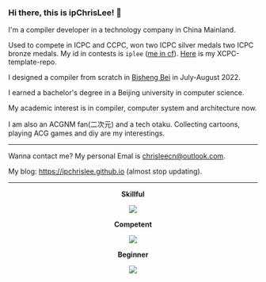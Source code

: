 ### Hi there, this is ipChrisLee! 👋

I'm a compiler developer in a technology company in China Mainland.

Used to compete in ICPC and CCPC, won two ICPC silver medals two ICPC bronze medals. My id in contests is `iplee` ([me in cf](https://codeforces.com/profile/_ipLee_)). [Here](https://github.com/ipChrisLee/ipLee-XCPC-Template) is my XCPC-template-repo.

I designed a compiler from scratch in [Bisheng Bei](https://os.educg.net/#/index?name=2022%E5%85%A8%E5%9B%BD%E5%A4%A7%E5%AD%A6%E7%94%9F%E8%AE%A1%E7%AE%97%E6%9C%BA%E7%B3%BB%E7%BB%9F%E8%83%BD%E5%8A%9B%E5%A4%A7%E8%B5%9B%E7%BC%96%E8%AF%91%E7%B3%BB%E7%BB%9F%E8%AE%BE%E8%AE%A1%E8%B5%9B&index=1&img=0) in July-August 2022.

I earned a bachelor's degree in a Beijing university in computer science.

My academic interest is in compiler, computer system and architecture now.

I am also an ACGNM fan(二次元) and a tech otaku. Collecting cartoons, playing ACG games and diy are my interestings.

---

Wanna contact me? My personal Emal is [chrisleecn@outlook.com](mailto:chrisleecn@outlook.com).

My blog: https://ipchrislee.github.io (almost stop updating).

---

<p align="center">
<strong> Skillful </strong>
</p>
<p align="center">
  <a href="https://skillicons.dev">
    <img src="https://skillicons.dev/icons?i=bash,cpp,c,cmake,md,git,py,java" />
  </a>
</p>
<p align="center">
<strong> Competent </strong>
</p>
<p align="center">
  <a href="https://skillicons.dev">
    <img src="https://skillicons.dev/icons?i=linux,docker,raspberrypi,rust,latex" />
  </a>
</p>
<p align="center">
<strong> Beginner </strong>
</p>
<p align="center">
  <a href="https://skillicons.dev">
    <img src="https://skillicons.dev/icons?i=vim,html,css,js,kotlin,mysql,react,scala" />
  </a>
</p>

<!-- Beginner Competent Skillful Proficient Expert -->

<!-- <img align='center' src="https://streak-stats.demolab.com/?user=ipChrisLee&theme=dark"> -->

<!-- <img align='center' src="https://github-readme-activity-graph.cyclic.app/graph?username=ipChrisLee&theme=high-contrast"> -->
